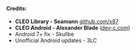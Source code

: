 #### Credits:

- **CLEO Library - Seamann** [github.com/x87](https://github.com/x87)
- **CLEO Android - Alexander Blade** ([dev-c.com](www.dev-c.com))
- Android 7+ fix - Skullbe
- Unofficial Android updates - 3LC
